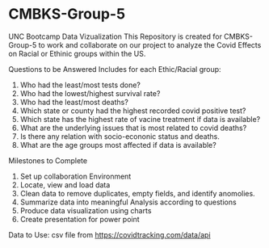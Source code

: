 # CMBKS-Group-5
UNC Bootcamp Data Vizualization
This Repository is created for CMBKS-Group-5 to work and collaborate on our project to analyze the Covid Effects on Racial or Ethinic groups within the US.

Questions to be Answered Includes for each Ethic/Racial group:
  1. Who had the least/most tests done?
  2. Who had the lowest/highest survival rate?
  3. Who had the least/most deaths?
  4. Which state or county had the highest recorded covid positive test?
  5. Which state has the highest rate of vacine treatment if data is available?
  6. What are the underlying issues that is most related to covid deaths?
  7. Is there any relation with socio-econonic status and deaths.
  8. What are the age groups most affected if data is available?

Milestones to Complete
1. Set up collaboration Environment
2. Locate, view and load data
3. Clean data to remove duplicates, empty fields, and identify anomolies.
4. Summarize data into meaningful Analysis according to questions
5. Produce data visualization using charts
6. Create presentation for power point

Data to Use:
csv file from https://covidtracking.com/data/api
